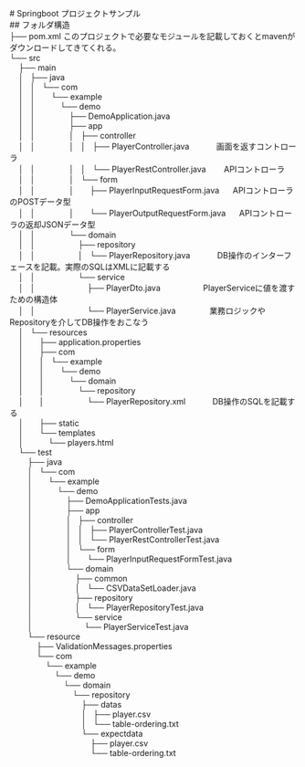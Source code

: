 #&nbsp;Springboot&nbsp;プロジェクトサンプル&nbsp;&nbsp;  
##&nbsp;フォルダ構造&nbsp;&nbsp;  
├──&nbsp;pom.xml		このプロジェクトで必要なモジュールを記載しておくとmavenがダウンロードしてきてくれる。&nbsp;&nbsp;  
└──&nbsp;src&nbsp;&nbsp;  
&nbsp;  &nbsp;├──&nbsp;main																												&nbsp;&nbsp;  
&nbsp;  &nbsp;│  &nbsp;├──&nbsp;java&nbsp;&nbsp;  
&nbsp;  &nbsp;│  &nbsp;│  &nbsp;└──&nbsp;com&nbsp;&nbsp;  
&nbsp;  &nbsp;│  &nbsp;│  &nbsp;&nbsp;&nbsp;&nbsp;&nbsp;└──&nbsp;example&nbsp;&nbsp;  
&nbsp;  &nbsp;│  &nbsp;│  &nbsp;&nbsp;&nbsp;&nbsp;&nbsp;&nbsp;&nbsp;&nbsp;&nbsp;└──&nbsp;demo&nbsp;&nbsp;  
&nbsp;  &nbsp;│  &nbsp;│  &nbsp;&nbsp;&nbsp;&nbsp;&nbsp;&nbsp;&nbsp;&nbsp;&nbsp;&nbsp;&nbsp;&nbsp;&nbsp;├──&nbsp;DemoApplication.java&nbsp;&nbsp;  
&nbsp;  &nbsp;│  &nbsp;│  &nbsp;&nbsp;&nbsp;&nbsp;&nbsp;&nbsp;&nbsp;&nbsp;&nbsp;&nbsp;&nbsp;&nbsp;&nbsp;├──&nbsp;app&nbsp;&nbsp;  
&nbsp;  &nbsp;│  &nbsp;│  &nbsp;&nbsp;&nbsp;&nbsp;&nbsp;&nbsp;&nbsp;&nbsp;&nbsp;&nbsp;&nbsp;&nbsp;&nbsp;│  &nbsp;├──&nbsp;controller&nbsp;&nbsp;  
&nbsp;  &nbsp;│  &nbsp;│  &nbsp;&nbsp;&nbsp;&nbsp;&nbsp;&nbsp;&nbsp;&nbsp;&nbsp;&nbsp;&nbsp;&nbsp;&nbsp;│  &nbsp;│  &nbsp;├──&nbsp;PlayerController.java&nbsp;&nbsp;&nbsp;&nbsp;&nbsp;&nbsp;&nbsp;&nbsp;&nbsp;&nbsp;&nbsp;&nbsp;画面を返すコントローラ&nbsp;&nbsp;  
&nbsp;  &nbsp;│  &nbsp;│  &nbsp;&nbsp;&nbsp;&nbsp;&nbsp;&nbsp;&nbsp;&nbsp;&nbsp;&nbsp;&nbsp;&nbsp;&nbsp;│  &nbsp;│  &nbsp;└──&nbsp;PlayerRestController.java&nbsp;&nbsp;&nbsp;&nbsp;&nbsp;&nbsp;&nbsp;&nbsp;APIコントローラ&nbsp;&nbsp;  
&nbsp;  &nbsp;│  &nbsp;│  &nbsp;&nbsp;&nbsp;&nbsp;&nbsp;&nbsp;&nbsp;&nbsp;&nbsp;&nbsp;&nbsp;&nbsp;&nbsp;│  &nbsp;└──&nbsp;form&nbsp;&nbsp;  
&nbsp;  &nbsp;│  &nbsp;│  &nbsp;&nbsp;&nbsp;&nbsp;&nbsp;&nbsp;&nbsp;&nbsp;&nbsp;&nbsp;&nbsp;&nbsp;&nbsp;│  &nbsp;&nbsp;&nbsp;&nbsp;&nbsp;├──&nbsp;PlayerInputRequestForm.java&nbsp;&nbsp;&nbsp;&nbsp;&nbsp;&nbsp;APIコントローラのPOSTデータ型&nbsp;&nbsp;  
&nbsp;  &nbsp;│  &nbsp;│  &nbsp;&nbsp;&nbsp;&nbsp;&nbsp;&nbsp;&nbsp;&nbsp;&nbsp;&nbsp;&nbsp;&nbsp;&nbsp;│  &nbsp;&nbsp;&nbsp;&nbsp;&nbsp;└──&nbsp;PlayerOutputRequestForm.java	&nbsp;&nbsp;&nbsp;&nbsp;&nbsp;APIコントローラの返却JSONデータ型&nbsp;&nbsp;  
&nbsp;  &nbsp;│  &nbsp;│  &nbsp;&nbsp;&nbsp;&nbsp;&nbsp;&nbsp;&nbsp;&nbsp;&nbsp;&nbsp;&nbsp;&nbsp;&nbsp;└──&nbsp;domain&nbsp;&nbsp;  
&nbsp;  &nbsp;│  &nbsp;│  &nbsp;&nbsp;&nbsp;&nbsp;&nbsp;&nbsp;&nbsp;&nbsp;&nbsp;&nbsp;&nbsp;&nbsp;&nbsp;&nbsp;&nbsp;&nbsp;&nbsp;├──&nbsp;repository&nbsp;&nbsp;  
&nbsp;  &nbsp;│  &nbsp;│  &nbsp;&nbsp;&nbsp;&nbsp;&nbsp;&nbsp;&nbsp;&nbsp;&nbsp;&nbsp;&nbsp;&nbsp;&nbsp;&nbsp;&nbsp;&nbsp;&nbsp;│  &nbsp;└──&nbsp;PlayerRepository.java&nbsp;&nbsp;&nbsp;&nbsp;&nbsp;&nbsp;&nbsp;&nbsp;&nbsp;&nbsp;&nbsp;&nbsp;DB操作のインターフェースを記載。実際のSQLはXMLに記載する&nbsp;&nbsp;  
&nbsp;  &nbsp;│  &nbsp;│  &nbsp;&nbsp;&nbsp;&nbsp;&nbsp;&nbsp;&nbsp;&nbsp;&nbsp;&nbsp;&nbsp;&nbsp;&nbsp;&nbsp;&nbsp;&nbsp;&nbsp;└──&nbsp;service&nbsp;&nbsp;  
&nbsp;  &nbsp;│  &nbsp;│  &nbsp;&nbsp;&nbsp;&nbsp;&nbsp;&nbsp;&nbsp;&nbsp;&nbsp;&nbsp;&nbsp;&nbsp;&nbsp;&nbsp;&nbsp;&nbsp;&nbsp;&nbsp;&nbsp;&nbsp;&nbsp;├──&nbsp;PlayerDto.java&nbsp;&nbsp;&nbsp;&nbsp;&nbsp;&nbsp;&nbsp;&nbsp;&nbsp;&nbsp;&nbsp;&nbsp;&nbsp;&nbsp;&nbsp;&nbsp;&nbsp;&nbsp;&nbsp;PlayerServiceに値を渡すための構造体&nbsp;&nbsp;  
&nbsp;  &nbsp;│  &nbsp;│  &nbsp;&nbsp;&nbsp;&nbsp;&nbsp;&nbsp;&nbsp;&nbsp;&nbsp;&nbsp;&nbsp;&nbsp;&nbsp;&nbsp;&nbsp;&nbsp;&nbsp;&nbsp;&nbsp;&nbsp;&nbsp;└──&nbsp;PlayerService.java&nbsp;&nbsp;&nbsp;&nbsp;&nbsp;&nbsp;&nbsp;&nbsp;&nbsp;&nbsp;&nbsp;&nbsp;&nbsp;&nbsp;&nbsp;業務ロジックやRepositoryを介してDB操作をおこなう&nbsp;&nbsp;  
&nbsp;  &nbsp;│  &nbsp;└──&nbsp;resources&nbsp;&nbsp;  
&nbsp;  &nbsp;│  &nbsp;&nbsp;&nbsp;&nbsp;&nbsp;├──&nbsp;application.properties&nbsp;&nbsp;  
&nbsp;  &nbsp;│  &nbsp;&nbsp;&nbsp;&nbsp;&nbsp;├──&nbsp;com&nbsp;&nbsp;  
&nbsp;  &nbsp;│  &nbsp;&nbsp;&nbsp;&nbsp;&nbsp;│  &nbsp;└──&nbsp;example&nbsp;&nbsp;  
&nbsp;  &nbsp;│  &nbsp;&nbsp;&nbsp;&nbsp;&nbsp;│  &nbsp;&nbsp;&nbsp;&nbsp;&nbsp;└──&nbsp;demo&nbsp;&nbsp;  
&nbsp;  &nbsp;│  &nbsp;&nbsp;&nbsp;&nbsp;&nbsp;│  &nbsp;&nbsp;&nbsp;&nbsp;&nbsp;&nbsp;&nbsp;&nbsp;&nbsp;└──&nbsp;domain&nbsp;&nbsp;  
&nbsp;  &nbsp;│  &nbsp;&nbsp;&nbsp;&nbsp;&nbsp;│  &nbsp;&nbsp;&nbsp;&nbsp;&nbsp;&nbsp;&nbsp;&nbsp;&nbsp;&nbsp;&nbsp;&nbsp;&nbsp;└──&nbsp;repository&nbsp;&nbsp;  
&nbsp;  &nbsp;│  &nbsp;&nbsp;&nbsp;&nbsp;&nbsp;│  &nbsp;&nbsp;&nbsp;&nbsp;&nbsp;&nbsp;&nbsp;&nbsp;&nbsp;&nbsp;&nbsp;&nbsp;&nbsp;&nbsp;&nbsp;&nbsp;&nbsp;└──&nbsp;PlayerRepository.xml&nbsp;&nbsp;&nbsp;&nbsp;&nbsp;&nbsp;&nbsp;&nbsp;&nbsp;&nbsp;&nbsp;&nbsp;DB操作のSQLを記載する&nbsp;&nbsp;  
&nbsp;  &nbsp;│  &nbsp;&nbsp;&nbsp;&nbsp;&nbsp;├──&nbsp;static&nbsp;&nbsp;  
&nbsp;  &nbsp;│  &nbsp;&nbsp;&nbsp;&nbsp;&nbsp;└──&nbsp;templates&nbsp;&nbsp;  
&nbsp;  &nbsp;│  &nbsp;&nbsp;&nbsp;&nbsp;&nbsp;&nbsp;&nbsp;&nbsp;&nbsp;└──&nbsp;players.html&nbsp;&nbsp;  
&nbsp;  &nbsp;└──&nbsp;test&nbsp;&nbsp;  
&nbsp;  &nbsp;&nbsp;&nbsp;&nbsp;&nbsp;├──&nbsp;java&nbsp;&nbsp;  
&nbsp;  &nbsp;&nbsp;&nbsp;&nbsp;&nbsp;│  &nbsp;└──&nbsp;com&nbsp;&nbsp;  
&nbsp;  &nbsp;&nbsp;&nbsp;&nbsp;&nbsp;│  &nbsp;&nbsp;&nbsp;&nbsp;&nbsp;└──&nbsp;example&nbsp;&nbsp;  
&nbsp;  &nbsp;&nbsp;&nbsp;&nbsp;&nbsp;│  &nbsp;&nbsp;&nbsp;&nbsp;&nbsp;&nbsp;&nbsp;&nbsp;&nbsp;└──&nbsp;demo&nbsp;&nbsp;  
&nbsp;  &nbsp;&nbsp;&nbsp;&nbsp;&nbsp;│  &nbsp;&nbsp;&nbsp;&nbsp;&nbsp;&nbsp;&nbsp;&nbsp;&nbsp;&nbsp;&nbsp;&nbsp;&nbsp;├──&nbsp;DemoApplicationTests.java&nbsp;&nbsp;  
&nbsp;  &nbsp;&nbsp;&nbsp;&nbsp;&nbsp;│  &nbsp;&nbsp;&nbsp;&nbsp;&nbsp;&nbsp;&nbsp;&nbsp;&nbsp;&nbsp;&nbsp;&nbsp;&nbsp;├──&nbsp;app&nbsp;&nbsp;  
&nbsp;  &nbsp;&nbsp;&nbsp;&nbsp;&nbsp;│  &nbsp;&nbsp;&nbsp;&nbsp;&nbsp;&nbsp;&nbsp;&nbsp;&nbsp;&nbsp;&nbsp;&nbsp;&nbsp;│  &nbsp;├──&nbsp;controller&nbsp;&nbsp;  
&nbsp;  &nbsp;&nbsp;&nbsp;&nbsp;&nbsp;│  &nbsp;&nbsp;&nbsp;&nbsp;&nbsp;&nbsp;&nbsp;&nbsp;&nbsp;&nbsp;&nbsp;&nbsp;&nbsp;│  &nbsp;│  &nbsp;├──&nbsp;PlayerControllerTest.java&nbsp;&nbsp;  
&nbsp;  &nbsp;&nbsp;&nbsp;&nbsp;&nbsp;│  &nbsp;&nbsp;&nbsp;&nbsp;&nbsp;&nbsp;&nbsp;&nbsp;&nbsp;&nbsp;&nbsp;&nbsp;&nbsp;│  &nbsp;│  &nbsp;└──&nbsp;PlayerRestControllerTest.java&nbsp;&nbsp;  
&nbsp;  &nbsp;&nbsp;&nbsp;&nbsp;&nbsp;│  &nbsp;&nbsp;&nbsp;&nbsp;&nbsp;&nbsp;&nbsp;&nbsp;&nbsp;&nbsp;&nbsp;&nbsp;&nbsp;│  &nbsp;└──&nbsp;form&nbsp;&nbsp;  
&nbsp;  &nbsp;&nbsp;&nbsp;&nbsp;&nbsp;│  &nbsp;&nbsp;&nbsp;&nbsp;&nbsp;&nbsp;&nbsp;&nbsp;&nbsp;&nbsp;&nbsp;&nbsp;&nbsp;│  &nbsp;&nbsp;&nbsp;&nbsp;&nbsp;└──&nbsp;PlayerInputRequestFormTest.java&nbsp;&nbsp;  
&nbsp;  &nbsp;&nbsp;&nbsp;&nbsp;&nbsp;│  &nbsp;&nbsp;&nbsp;&nbsp;&nbsp;&nbsp;&nbsp;&nbsp;&nbsp;&nbsp;&nbsp;&nbsp;&nbsp;└──&nbsp;domain&nbsp;&nbsp;  
&nbsp;  &nbsp;&nbsp;&nbsp;&nbsp;&nbsp;│  &nbsp;&nbsp;&nbsp;&nbsp;&nbsp;&nbsp;&nbsp;&nbsp;&nbsp;&nbsp;&nbsp;&nbsp;&nbsp;&nbsp;&nbsp;&nbsp;&nbsp;├──&nbsp;common&nbsp;&nbsp;  
&nbsp;  &nbsp;&nbsp;&nbsp;&nbsp;&nbsp;│  &nbsp;&nbsp;&nbsp;&nbsp;&nbsp;&nbsp;&nbsp;&nbsp;&nbsp;&nbsp;&nbsp;&nbsp;&nbsp;&nbsp;&nbsp;&nbsp;&nbsp;│  &nbsp;└──&nbsp;CSVDataSetLoader.java&nbsp;&nbsp;  
&nbsp;  &nbsp;&nbsp;&nbsp;&nbsp;&nbsp;│  &nbsp;&nbsp;&nbsp;&nbsp;&nbsp;&nbsp;&nbsp;&nbsp;&nbsp;&nbsp;&nbsp;&nbsp;&nbsp;&nbsp;&nbsp;&nbsp;&nbsp;├──&nbsp;repository&nbsp;&nbsp;  
&nbsp;  &nbsp;&nbsp;&nbsp;&nbsp;&nbsp;│  &nbsp;&nbsp;&nbsp;&nbsp;&nbsp;&nbsp;&nbsp;&nbsp;&nbsp;&nbsp;&nbsp;&nbsp;&nbsp;&nbsp;&nbsp;&nbsp;&nbsp;│  &nbsp;└──&nbsp;PlayerRepositoryTest.java&nbsp;&nbsp;  
&nbsp;  &nbsp;&nbsp;&nbsp;&nbsp;&nbsp;│  &nbsp;&nbsp;&nbsp;&nbsp;&nbsp;&nbsp;&nbsp;&nbsp;&nbsp;&nbsp;&nbsp;&nbsp;&nbsp;&nbsp;&nbsp;&nbsp;&nbsp;└──&nbsp;service&nbsp;&nbsp;  
&nbsp;  &nbsp;&nbsp;&nbsp;&nbsp;&nbsp;│  &nbsp;&nbsp;&nbsp;&nbsp;&nbsp;&nbsp;&nbsp;&nbsp;&nbsp;&nbsp;&nbsp;&nbsp;&nbsp;&nbsp;&nbsp;&nbsp;&nbsp;&nbsp;&nbsp;&nbsp;&nbsp;└──&nbsp;PlayerServiceTest.java&nbsp;&nbsp;  
&nbsp;  &nbsp;&nbsp;&nbsp;&nbsp;&nbsp;└──&nbsp;resource&nbsp;&nbsp;  
&nbsp;  &nbsp;&nbsp;&nbsp;&nbsp;&nbsp;&nbsp;&nbsp;&nbsp;&nbsp;├──&nbsp;ValidationMessages.properties&nbsp;&nbsp;  
&nbsp;  &nbsp;&nbsp;&nbsp;&nbsp;&nbsp;&nbsp;&nbsp;&nbsp;&nbsp;└──&nbsp;com&nbsp;&nbsp;  
&nbsp;  &nbsp;&nbsp;&nbsp;&nbsp;&nbsp;&nbsp;&nbsp;&nbsp;&nbsp;&nbsp;&nbsp;&nbsp;&nbsp;└──&nbsp;example&nbsp;&nbsp;  
&nbsp;  &nbsp;&nbsp;&nbsp;&nbsp;&nbsp;&nbsp;&nbsp;&nbsp;&nbsp;&nbsp;&nbsp;&nbsp;&nbsp;&nbsp;&nbsp;&nbsp;&nbsp;└──&nbsp;demo&nbsp;&nbsp;  
&nbsp;  &nbsp;&nbsp;&nbsp;&nbsp;&nbsp;&nbsp;&nbsp;&nbsp;&nbsp;&nbsp;&nbsp;&nbsp;&nbsp;&nbsp;&nbsp;&nbsp;&nbsp;&nbsp;&nbsp;&nbsp;&nbsp;└──&nbsp;domain&nbsp;&nbsp;  
&nbsp;  &nbsp;&nbsp;&nbsp;&nbsp;&nbsp;&nbsp;&nbsp;&nbsp;&nbsp;&nbsp;&nbsp;&nbsp;&nbsp;&nbsp;&nbsp;&nbsp;&nbsp;&nbsp;&nbsp;&nbsp;&nbsp;&nbsp;&nbsp;&nbsp;&nbsp;└──&nbsp;repository&nbsp;&nbsp;  
&nbsp;  &nbsp;&nbsp;&nbsp;&nbsp;&nbsp;&nbsp;&nbsp;&nbsp;&nbsp;&nbsp;&nbsp;&nbsp;&nbsp;&nbsp;&nbsp;&nbsp;&nbsp;&nbsp;&nbsp;&nbsp;&nbsp;&nbsp;&nbsp;&nbsp;&nbsp;&nbsp;&nbsp;&nbsp;&nbsp;├──&nbsp;datas&nbsp;&nbsp;  
&nbsp;  &nbsp;&nbsp;&nbsp;&nbsp;&nbsp;&nbsp;&nbsp;&nbsp;&nbsp;&nbsp;&nbsp;&nbsp;&nbsp;&nbsp;&nbsp;&nbsp;&nbsp;&nbsp;&nbsp;&nbsp;&nbsp;&nbsp;&nbsp;&nbsp;&nbsp;&nbsp;&nbsp;&nbsp;&nbsp;│  &nbsp;├──&nbsp;player.csv&nbsp;&nbsp;  
&nbsp;  &nbsp;&nbsp;&nbsp;&nbsp;&nbsp;&nbsp;&nbsp;&nbsp;&nbsp;&nbsp;&nbsp;&nbsp;&nbsp;&nbsp;&nbsp;&nbsp;&nbsp;&nbsp;&nbsp;&nbsp;&nbsp;&nbsp;&nbsp;&nbsp;&nbsp;&nbsp;&nbsp;&nbsp;&nbsp;│  &nbsp;└──&nbsp;table-ordering.txt&nbsp;&nbsp;  
&nbsp;  &nbsp;&nbsp;&nbsp;&nbsp;&nbsp;&nbsp;&nbsp;&nbsp;&nbsp;&nbsp;&nbsp;&nbsp;&nbsp;&nbsp;&nbsp;&nbsp;&nbsp;&nbsp;&nbsp;&nbsp;&nbsp;&nbsp;&nbsp;&nbsp;&nbsp;&nbsp;&nbsp;&nbsp;&nbsp;└──&nbsp;expectdata&nbsp;&nbsp;  
&nbsp;  &nbsp;&nbsp;&nbsp;&nbsp;&nbsp;&nbsp;&nbsp;&nbsp;&nbsp;&nbsp;&nbsp;&nbsp;&nbsp;&nbsp;&nbsp;&nbsp;&nbsp;&nbsp;&nbsp;&nbsp;&nbsp;&nbsp;&nbsp;&nbsp;&nbsp;&nbsp;&nbsp;&nbsp;&nbsp;&nbsp;&nbsp;&nbsp;&nbsp;├──&nbsp;player.csv&nbsp;&nbsp;  
&nbsp;  &nbsp;&nbsp;&nbsp;&nbsp;&nbsp;&nbsp;&nbsp;&nbsp;&nbsp;&nbsp;&nbsp;&nbsp;&nbsp;&nbsp;&nbsp;&nbsp;&nbsp;&nbsp;&nbsp;&nbsp;&nbsp;&nbsp;&nbsp;&nbsp;&nbsp;&nbsp;&nbsp;&nbsp;&nbsp;&nbsp;&nbsp;&nbsp;&nbsp;└──&nbsp;table-ordering.txt&nbsp;&nbsp;  
&nbsp;&nbsp;  
